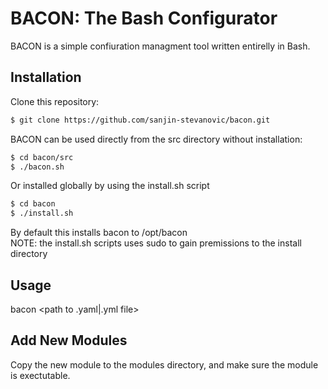 # BACON: The Bash Configurator

BACON is a simple confiuration managment tool written entirelly in Bash. 

## Installation

Clone this repository:
```sh
$ git clone https://github.com/sanjin-stevanovic/bacon.git
```
BACON can be used directly from the src directory without installation:
```sh
$ cd bacon/src
$ ./bacon.sh
```
Or installed globally by using the install.sh script
```sh
$ cd bacon
$ ./install.sh
```
By default this installs bacon to /opt/bacon\
NOTE: the install.sh scripts uses sudo to gain premissions to the install directory

## Usage

bacon <options> <path to .yaml|.yml file>

## Add New Modules

Copy the new module to the modules directory, and make sure the module is exectutable.
